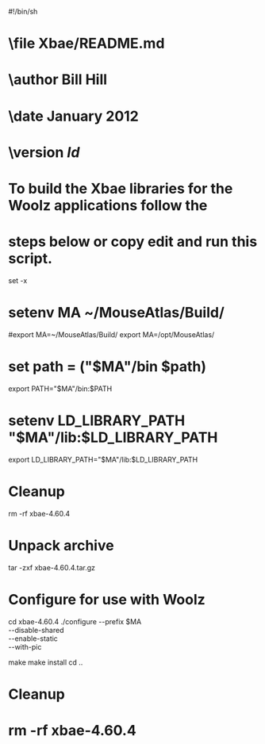 #!/bin/sh
# \file         Xbae/README.md
# \author       Bill Hill
# \date         January 2012
# \version      $Id$
#
# To build the Xbae libraries for the Woolz applications follow the
# steps below or copy edit and run this script.

set -x

# setenv MA ~/MouseAtlas/Build/
#export MA=~/MouseAtlas/Build/
export MA=/opt/MouseAtlas/
# set path = ("$MA"/bin $path)
export PATH="$MA"/bin:$PATH
# setenv LD_LIBRARY_PATH "$MA"/lib:$LD_LIBRARY_PATH
export LD_LIBRARY_PATH="$MA"/lib:$LD_LIBRARY_PATH

# Cleanup
rm -rf xbae-4.60.4

# Unpack archive
tar -zxf xbae-4.60.4.tar.gz

# Configure for use with Woolz
cd xbae-4.60.4
./configure --prefix $MA \
            --disable-shared \
	    --enable-static \
	    --with-pic

make
make install
cd ..

# Cleanup
# rm -rf xbae-4.60.4
